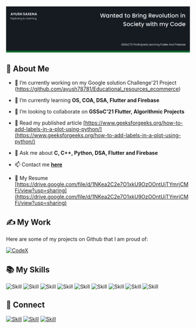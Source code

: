 ![Ayush Seal's-cover](./cover-image.png)

## 🧔 About Me

- 🔭 I’m currently working on my Google solution Challenge'21 Project (https://github.com/ayush78781/Educational_resources_ecommerce)

- 🌱 I’m currently learning **OS, COA, DSA, Flutter and Firebase**

- 👯 I’m looking to collaborate on **GSSoC'21 Flutter, Algorithmic Projects**

- 📝 Read my published article [https://www.geeksforgeeks.org/how-to-add-labels-in-a-plot-using-python/](https://www.geeksforgeeks.org/how-to-add-labels-in-a-plot-using-python/)

- 💬 Ask me about **C, C++, Python, DSA, Flutter and Firebase**

- 📫 Contact me **[here](ayush70781gmail.com)**

- 📄 My Resume [https://drive.google.com/file/d/1NKea2C2e7O1xkU9OzOOntUiTYmrjCMFi/view?usp=sharing](https://drive.google.com/file/d/1NKea2C2e7O1xkU9OzOOntUiTYmrjCMFi/view?usp=sharing)


## ✍ My Work

Here are some of my projects on Github that I am proud of:

[![CodeX](https://github-readme-stats.vercel.app/api/pin/?username=ayush78781&repo=Educational_resources_ecommerce&show_icons=true&theme=dark)](https://github.com/ayush78781/Educational_resources_ecommerce)


## 📚 My Skills

![Skill](https://img.shields.io/badge/HTML5-E34F26?style=for-the-badge&logo=html5&logoColor=white)
![Skill](https://img.shields.io/badge/CSS3-1572B6?style=for-the-badge&logo=css3&logoColor=white)
![Skill](https://img.shields.io/badge/JavaScript-323330?style=for-the-badge&logo=javascript&logoColor=F7DF1E)
![Skill](https://img.shields.io/badge/styled--components-DB7093?style=for-the-badge&logo=styled-components&logoColor=white)
![Skill](https://img.shields.io/badge/Google_Cloud-4285F4?style=for-the-badge&logo=google-cloud&logoColor=white)
![Skill](https://img.shields.io/badge/firebase-ffca28?style=for-the-badge&logo=firebase&logoColor=white)
![Skill](https://img.shields.io/badge/Git-F05032?style=for-the-badge&logo=git&logoColor=white)
![Skill](https://img.shields.io/badge/Visual_Studio_Code-0078D4?style=for-the-badge&logo=visual%20studio%20code&logoColor=white)
![Skill](https://img.shields.io/badge/Microsoft_Office-D83B01?style=for-the-badge&logo=microsoft-office&logoColor=white)

## 🤝 Connect

[![Skill](https://img.shields.io/badge/LinkedIn-0077B5?style=for-the-badge&logo=linkedin&logoColor=white)](https://www.linkedin.com/in/ayush-saxena78781/)
[![Skill](https://img.shields.io/badge/Twitter-1DA1F2?style=for-the-badge&logo=twitter&logoColor=white)](https://twitter.com/AyushSa08693317?s=09)
[![Skill](https://img.shields.io/badge/GitHub-100000?style=for-the-badge&logo=github&logoColor=white)](https://github.com/ayush78781)
